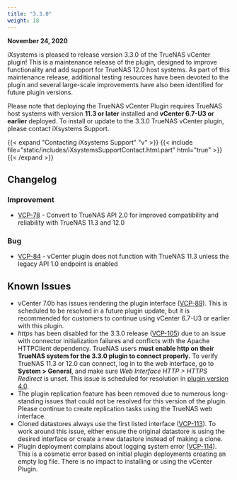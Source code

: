 ```yaml
---
title: "3.3.0"
weight: 18
---
```


**November 24, 2020**

iXsystems is pleased to release version 3.3.0 of the TrueNAS vCenter plugin!
This is a maintenance release of the plugin, designed to improve functionality and add support for TrueNAS 12.0 host systems. As part of this maintenance release, additional testing resources have been devoted to the plugin and several large-scale improvements have also been identified for future plugin versions.

Please note that deploying the TrueNAS vCenter Plugin requires TrueNAS host systems with version **11.3 or later** installed and **vCenter 6.7-U3 or earlier** deployed. To install or update to the 3.3.0 TrueNAS vCenter plugin, please contact iXsystems Support.

{{< expand "Contacting iXsystems Support" "v" >}}
{{< include file="static/includes/iXsystemsSupportContact.html.part" html="true" >}}
{{< /expand >}}

## Changelog

### Improvement

* [VCP-78](https://jira.ixsystems.com/browse/VCP-78) - Convert to TrueNAS API 2.0 for improved compatibility and reliability with TrueNAS 11.3 and 12.0

### Bug

* [VCP-84](https://jira.ixsystems.com/browse/VCP-84) - vCenter plugin does not function with TrueNAS 11.3 unless the legacy API 1.0 endpoint is enabled

## Known Issues

* vCenter 7.0b has issues rendering the plugin interface ([VCP-89](https://jira.ixsystems.com/browse/VCP-89)). This is scheduled to be resolved in a future plugin update, but it is recommended for customers to continue using vCenter 6.7-U3 or earlier with this plugin.
* *https* has been disabled for the 3.3.0 release ([VCP-105](https://jira.ixsystems.com/browse/VCP-105)) due to an issue with connector initialization failures and conflicts with the Apache HTTPClient dependency. TrueNAS users **must enable http on their TrueNAS system for the 3.3.0 plugin to connect properly.** To verify TrueNAS 11.3 or 12.0 can connect, log in to the web interface, go to **System > General**, and make sure *Web Interface HTTP > HTTPS Redirect* is unset. This issue is scheduled for resolution in [plugin version 4.0](https://jira.ixsystems.com/projects/VCP/versions/12108).
* The plugin replication feature has been removed due to numerous long-standing issues that could not be resolved for this version of the plugin. Please continue to create replication tasks using the TrueNAS web interface.
* Cloned datastores always use the first listed interface ([VCP-113](https://jira.ixsystems.com/projects/VCP/issues/VCP-113)). To work around this issue, either ensure the original datastore is using the desired interface or create a new datastore instead of making a clone.
* Plugin deployment complains about logging system error ([VCP-114](https://jira.ixsystems.com/browse/VCP-114)). This is a cosmetic error based on initial plugin deployments creating an empty log file. There is no impact to installing or using the vCenter Plugin.
